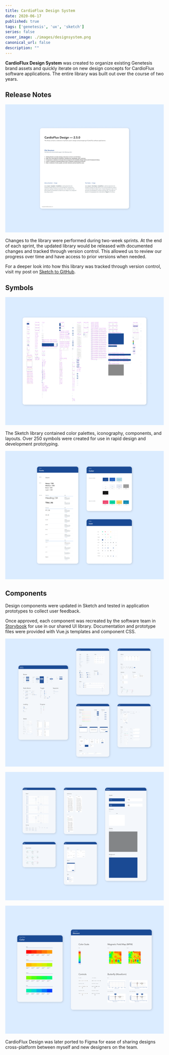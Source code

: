 ```yaml
---
title: CardioFlux Design System
date: 2020-06-17
published: true
tags: ['genetesis', 'ux', 'sketch']
series: false
cover_image: ./images/designsystem.png
canonical_url: false
description: ""
---
```


**CardioFlux Design System** was created to organize existing Genetesis brand assets and quickly iterate on new design concepts for CardioFlux software applications. The entire library was built out over the course of two years.

## Release Notes

![Image](./images/designsystem-00.png)

Changes to the library were performed during two-week sprints. At the end of each sprint, the updated library would be released with documented changes and tracked through version control. This allowed us to review our progress over time and have access to prior versions when needed.

For a deeper look into how this library was tracked through version control, visit my post on [Sketch to GitHub](/sketch-to-git-hub).

## Symbols

![Image](./images/designsystem-01.png)

The Sketch library contained color palettes, iconography, components, and layouts. Over 250 symbols were created for use in rapid design and development prototyping.

![Image](./images/designsystem-02.png)

## Components

Design components were updated in Sketch and tested in application prototypes to collect user feedback.

Once approved, each component was recreated by the software team in [Storybook](https://storybook.js.org/) for use in our shared UI library. Documentation and prototype files were provided with Vue.js templates and component CSS.

![Image](./images/designsystem-03.png)

![Image](./images/designsystem-04.png)

![Image](./images/designsystem-05.png)

CardioFlux Design was later ported to Figma for ease of sharing designs cross-platform between myself and new designers on the team.
